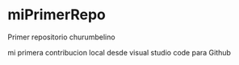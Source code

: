 # miPrimerRepo
Primer repositorio churumbelino

mi primera contribucion local desde visual studio code para Github